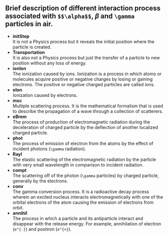 ## Brief description of different interaction process associated with `$$\alpha$$`, $\beta$ and `\gamma` particles in air.
* **initStep**\
   It is not a Physics process but it reveals the initial position where the particle is created.
* **Transportation**\
    It is also not a Physics process but just the transfer of a particle to new position without any loss of energy.
* **ionIon**\
    The ionization caused by ions. Ionization is a process in which atoms or molecules acquire positive or negative charges by losing or gaining electrons. The positive or negative charged particles are called ions.
* **eIon**\
    Ionization caused by electrons.
* **msc**\
    Multiple scattering process. It is the mathematical formalism that is used to describe the propagation of a wave through a collection of scatterers.
* **eBrem**\
    The process of production of electromagnetic radiation during the deceleration of charged particle by the deflection of another localized charged particle.
* **phot**\
    The process of emission of electron from the atoms by the effect of incident photons (`\gamma` radiation).
* **Rayl**\
    The elastic scattering of the electromagnetic radiation by the particle with very small wavelength in comparison to incident radiation.
* **compt**\
    The scattering off of the photon (`\gamma` particles) by charged particle, generally by the electrons.
* **conv**\
    The gamma conversion process. It is a radioactive decay process wherein an excited nucleus interacts electromagnetically with one of the orbital electrons of the atom causing the emission of electrons from orbit.
* **annihil**\
    The process in which a particle and its antiparticle interact and disappear with the release energy. For example, annihilation of electron (`e^{-}`) and positron (`e^{+}`).
